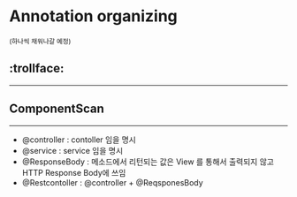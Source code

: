 # Annotation organizing 

<sup>(하나씩 채워나갈 예정)</sup> 

## :trollface:

--------------------------------

## ComponentScan

----

- @controller : contoller 임을 명시
- @service :   service 임을 명시
- @ResponseBody : 메소드에서 리턴되는 값은 View 를 통해서 출력되지 않고 HTTP Response Body에 쓰임
- @Restcontoller : @controller + @ReqsponesBody